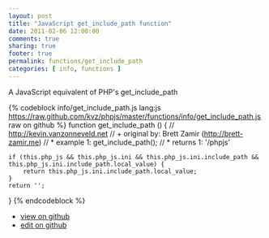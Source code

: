 ```yaml
---
layout: post
title: "JavaScript get_include_path function"
date: 2011-02-06 12:00:00
comments: true
sharing: true
footer: true
permalink: functions/get_include_path
categories: [ info, functions ]
---
```

A JavaScript equivalent of PHP's get_include_path
<!-- more -->
{% codeblock info/get_include_path.js lang:js https://raw.github.com/kvz/phpjs/master/functions/info/get_include_path.js raw on github %}
function get_include_path () {
    // http://kevin.vanzonneveld.net
    // +   original by: Brett Zamir (http://brett-zamir.me)
    // *     example 1: get_include_path();
    // *     returns 1: '/phpjs'

    if (this.php_js && this.php_js.ini && this.php_js.ini.include_path && this.php_js.ini.include_path.local_value) {
        return this.php_js.ini.include_path.local_value;
    }
    return '';
}
{% endcodeblock %}
<ul>
 <li><a href="https://github.com/kvz/phpjs/blob/master/functions/info/get_include_path.js">view on github</a></li>
 <li><a href="https://github.com/kvz/phpjs/edit/master/functions/info/get_include_path.js">edit on github</a></li>
</ul>
